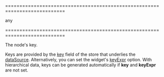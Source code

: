 ===========================================================================
<!--type-->any<!--/type-->
===========================================================================

<!--shortDescription-->
The node's key.
<!--/shortDescription-->

<!--fullDescription-->
Keys are provided by the [key](/Documentation/ApiReference/Data_Layer/CustomStore/Configuration/#key) field of the store that underlies the [dataSource](/Documentation/ApiReference/UI_Widgets/dxTreeList/Configuration/#dataSource). Alternatively, you can set the widget's [keyExpr](/Documentation/ApiReference/UI_Widgets/dxTreeList/Configuration/#keyExpr) option. With hierarchical data, keys can be generated automatically if **key** and **keyExpr** are not set.
<!--/fullDescription-->
